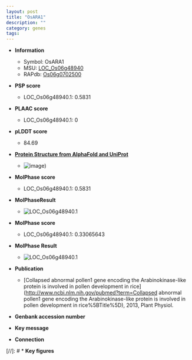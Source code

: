 ```yaml
---
layout: post
title: "OsARA1"
description: ""
category: genes
tags: 
---
```


* **Information**  
    + Symbol: OsARA1  
    + MSU: [LOC_Os06g48940](http://rice.plantbiology.msu.edu/cgi-bin/ORF_infopage.cgi?orf=LOC_Os06g48940)  
    + RAPdb: [Os06g0702500](http://rapdb.dna.affrc.go.jp/viewer/gbrowse_details/irgsp1?name=Os06g0702500)  

* **PSP score**  
    + LOC_Os06g48940.1: 0.5831 

* **PLAAC score**  
    + LOC_Os06g48940.1: 0 

* **pLDDT score**
    + 84.69

* **[Protein Structure from AlphaFold and UniProt](https://www.uniprot.org/uniprotkb/Q5Z8W3/entry#structure)**
    + ![image](https://ricepsp.github.io/images/Q5/AF-Q5Z8W3-F1.png))

* **MolPhase score**
    + LOC_Os06g48940.1: 0.5831

* **MolPhaseResult**
    + ![LOC_Os06g48940.1](https://ricepsp.github.io/pictures/LOC_Os06g/LOC_Os06g48940.1.png)

* **MolPhase score**
    + LOC_Os06g48940.1: 0.33065643

* **MolPhase Result**
    + ![LOC_Os06g48940.1](https://304243504.github.io/Pictures/LOC_Os06g/LOC_Os06g48940.1.png)

* **Publication**  
    + [Collapsed abnormal pollen1 gene encoding the Arabinokinase-like protein is involved in pollen development in rice](http://www.ncbi.nlm.nih.gov/pubmed?term=Collapsed abnormal pollen1 gene encoding the Arabinokinase-like protein is involved in pollen development in rice%5BTitle%5D), 2013, Plant Physiol.

* **Genbank accession number**  

* **Key message**  

* **Connection**  

[//]: # * **Key figures**  


